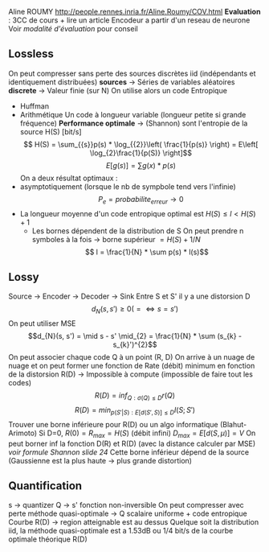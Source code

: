 Aline ROUMY
http://people.rennes.inria.fr/Aline.Roumy/COV.html
**Evaluation** : 3CC de cours + lire un article
Encodeur a partir d'un reseau de neurone
Voir *modalité d'évaluation* pour conseil

## Lossless
On peut compresser sans perte des sources discrètes iid (indépendants et identiquement distribuées)
**sources** -> Séries de variables aléatoires
**discrete** -> Valeur finie (sur N)
On utilise alors un code Entropique
 - Huffman
 - Arithmétique
Un code à longueur variable (longueur petite si grande fréquence)
**Performance optimale** -> (Shannon) sont l'entropie de la source H(S) \[bit/s]
$$ H(S) = \sum_{{s}}p(s) * \log_{{2}}\left( \frac{1}{p(s)} \right) = E\left[ \log_{2}\frac{1}{p(S)} \right]$$
$$ E[g(s)] = \sum g(x) * p(s)$$
On a deux résultat optimaux :
- asymptotiquement (lorsque le nb de sympbole tend vers l'infinie)
$$ P_{e} = probabilite_{erreur} \to 0$$
- La longueur moyenne d'un code entropique optimal est $H(S) \leq l < H(S)+1$
	- Les bornes dépendent de la distribution de S
On peut prendre n symboles à la fois -> borne supérieur $=H(S) + 1/N$
$$ l = \frac{1}{N} * \sum p(s) * l(s)$$
## Lossy
Source -> Encoder -> Decoder -> Sink
Entre S et S' il y a une distorsion D
$$d_{N}(s, s') \geq 0 (= \iff s = s')$$
On peut utiliser MSE
$$d_{N}(s, s') = \mid s - s' \mid_{2} = \frac{1}{N} * \sum (s_{k} - s_{k}')^{2}$$
On peut associer chaque code Q à un point (R, D)
On arrive à un nuage de nuage et on peut former une fonction de Rate (débit) minimum en fonction de la distorsion R(D)
-> Impossible à compute (impossible de faire tout les codes)
$$R(D) = inf_{Q:\sigma(Q)\leq D} r(Q)$$
$$R(D) = min_{p(S'|S):E[d(S', S)]\leq D} I(S;S')$$
Trouver une borne inférieure pour R(D) ou un algo informatique (Blahut-Arimoto)
Si D=0, $R(0) = R_{max} = H(S)$ (débit infini)
$D_{max} = E[d(S, \mu)] = V$
On peut borner inf la fonction D(R) et R(D) (avec la distance calculer par MSE)
*voir formule Shannon slide 24*
Cette borne inférieur dépend de la source (Gaussienne est la plus haute -> plus grande distortion)
## Quantification
s -> quantizer Q -> s'
fonction non-inversible
On peut compresser avec perte
méthode quasi-optimale -> Q scalaire uniforme + code entropique
Courbe R(D) -> region atteignable est au dessus
Quelque soit la distribution iid, la méthode quasi-optimale est a 1.53dB ou 1/4 bit/s de la courbe optimale théorique R(D)

